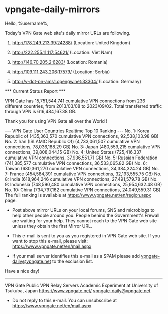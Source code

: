 # vpngate-daily-mirrors

Hello, %username%,

Today's VPN Gate web site's daily mirror URLs are following.

1. http://178.249.213.39:24288/
   (Location: United Kingdom)

2. http://222.255.11.117:54621/
   (Location: Viet Nam)

3. http://146.70.205.2:6283/
   (Location: Romania)

4. http://109.111.243.206:17579/
   (Location: Serbia)

5. http://v-dot-pn-ams1.opengw.net:33304/
   (Location: Germany)


*** Current Status Report ***

VPN Gate has 15,751,544,741 cumulative VPN connections from 236 different countries, from 2013/03/08 to 2023/09/02.
Total transferred traffic through VPN is 616,484,167.38 GB.

Thank you for using VPN Gate all over the World !


--- VPN Gate User Countries Realtime Top 10 Ranking ---
No. 1: Korea Republic of (435,363,570 cumulative VPN connections, 92,538,103.98 GB)
No. 2: Iran (ISLAMIC Republic Of) (4,733,061,507 cumulative VPN connections, 78,036,188.29 GB)
No. 3: Japan (480,559,215 cumulative VPN connections, 39,808,044.15 GB)
No. 4: United States (725,416,337 cumulative VPN connections, 37,936,551.71 GB)
No. 5: Russian Federation (741,385,577 cumulative VPN connections, 36,533,065.82 GB)
No. 6: Taiwan (680,361,270 cumulative VPN connections, 34,384,324.24 GB)
No. 7: France (454,584,391 cumulative VPN connections, 32,193,555.75 GB)
No. 8: India (618,964,246 cumulative VPN connections, 27,491,579.78 GB)
No. 9: Indonesia (748,590,480 cumulative VPN connections, 25,954,632.48 GB)
No. 10: China (734,797,162 cumulative VPN connections, 24,049,559.31 GB)
The full ranking is available at https://www.vpngate.net/en/region.aspx page.


* Post above mirror URLs on your local forums, SNS and microblogs
  to help other people around you.
  People behind the Government's Frewall are waiting for your help.
  They cannot reach to the VPN Gate web site
  unless they obtain the first Mirror URL.

* This e-mail is sent to you as you registered in VPN Gate web site.
  If you want to stop this e-mail, please visit:
  https://www.vpngate.net/en/mail.aspx

* If your mail server identifies this e-mail as a SPAM
  please add vpngate-daily@vpngate.net to the exclusion list.

Have a nice day!

------------------------------------------------------
VPN Gate Public VPN Relay Servers
Academic Experiment at University of Tsukuba, Japan
https://www.vpngate.net/
vpngate-daily@vpngate.net
* Do not reply to this e-mail.
  You can unsubscribe at https://www.vpngate.net/en/mail.aspx


